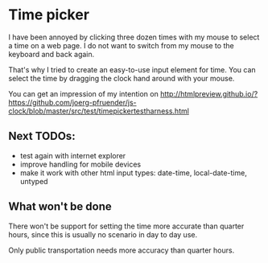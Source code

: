 Time picker
===========

I have been annoyed by clicking three dozen times with my mouse to select a time on a web page.
I do not want to switch from my mouse to the keyboard and back again.

That's why I tried to create an easy-to-use input element for time.
You can select the time by dragging the clock hand around with your mouse.


You can get an impression of my intention on http://htmlpreview.github.io/?https://github.com/joerg-pfruender/js-clock/blob/master/src/test/timepickertestharness.html

Next TODOs:
-----------

* test again with internet explorer
* improve handling for mobile devices
* make it work with other html input types: date-time, local-date-time, untyped

What won't be done
------------------

There won't be support for setting the time more accurate than quarter hours, since this is usually no scenario in day to day use.

Only public transportation needs more accuracy than quarter hours.